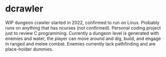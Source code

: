 # dcrawler
WIP dungeon crawler started in 2022, confirmed to run on Linux. Probably runs on anything that has ncurses (not confirmed). Personal coding project just to review C programming. Currently a dungeon level is generated with enemies and water, the player can move around and dig, build, and engage in ranged and melee combat. Enemies currently lack pathfinding and are place-holder dummies.
